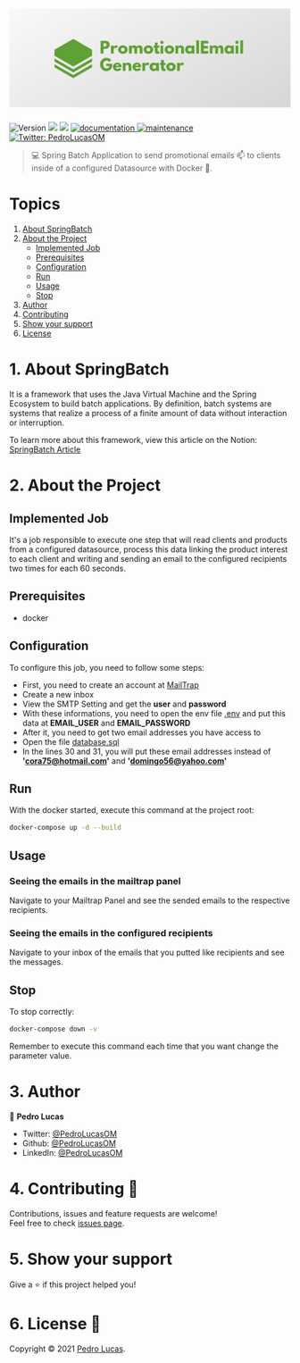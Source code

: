 <h1 align="center" width="100vw">
  <img alt="Logo: PromotionalEmailGenerator" src="https://github.com/PedroLucasOM/PromotionalEmailGenerator/blob/master/logo.png" />
</h1>
<p>
  <img alt="Version" src="https://img.shields.io/badge/version-1.0.0-green.svg?cacheSeconds=2592000" />
  <img src="https://img.shields.io/badge/java-11-green.svg" />
  <img src="https://img.shields.io/badge/spring-2.4.5-green.svg" />
  <a href="https://github.com/PedroLucasOM/PromotionalEmailGenerator#readme" target="_blank">
    <img alt="documentation" src="https://img.shields.io/badge/documentation-yes-green.svg" />
  </a>
  <a href="https://github.com/PedroLucasOM/PromotionalEmailGenerator/graphs/commit-activity" target="_blank">
    <img alt="maintenance" src="https://img.shields.io/badge/maintained-yes-green.svg" />
  </a>
  <a href="https://twitter.com/PedroLucasOM" target="_blank">
    <img alt="Twitter: PedroLucasOM" src="https://img.shields.io/twitter/follow/PedroLucasOM.svg?style=social" />
  </a>
</p>

> :computer: Spring Batch Application to send promotional emails :mailbox: to clients inside of a configured Datasource with Docker :whale:.

# Topics

1. [About SpringBatch](https://github.com/PedroLucasOM/PromotionalEmailGenerator#1-about-springbatch)
2. [About the Project](https://github.com/PedroLucasOM/PromotionalEmailGenerator#2-about-the-project)
    - [Implemented Job](https://github.com/PedroLucasOM/PromotionalEmailGenerator#implemented-job)
    - [Prerequisites](https://github.com/PedroLucasOM/PromotionalEmailGenerator#prerequisites)
    - [Configuration](https://github.com/PedroLucasOM/PromotionalEmailGenerator#configuration)
    - [Run](https://github.com/PedroLucasOM/PromotionalEmailGenerator#run)
    - [Usage](https://github.com/PedroLucasOM/PromotionalEmailGenerator#usage)
    - [Stop](https://github.com/PedroLucasOM/PromotionalEmailGenerator#stop)
3. [Author](https://github.com/PedroLucasOM/PromotionalEmailGenerator#3-author)
4. [Contributing](https://github.com/PedroLucasOM/PromotionalEmailGenerator#4-contributing-)
5. [Show your support](https://github.com/PedroLucasOM/PromotionalEmailGenerator#5-show-your-support)
6. [License](https://github.com/PedroLucasOM/PromotionalEmailGenerator#6-license-)


# 1. About SpringBatch

It is a framework that uses the Java Virtual Machine and the Spring Ecosystem to build batch applications. By definition, batch systems are systems that realize a process of a finite amount of data without interaction or interruption.

To learn more about this framework, view this article on the Notion:
[SpringBatch Article](https://www.notion.so/Spring-Batch-4cc5c3c22b9b49c58f6c4e23097c3c9a)

# 2. About the Project

## Implemented Job

It's a job responsible to execute one step that will read clients and products from a configured datasource, process this data linking the product interest to each client and writing and sending an email to the configured recipients two times for each 60 seconds.

## Prerequisites

- docker

## Configuration

To configure this job, you need to follow some steps: 

- First, you need to create an account at [MailTrap](https://mailtrap.io/)
- Create a new inbox
- View the SMTP Setting and get the **user** and **password**
- With these informations, you need to open the env file [.env](https://github.com/PedroLucasOM/PromotionalEmailGenerator/blob/master/.env) and put this data at **EMAIL_USER** and **EMAIL_PASSWORD**
- After it, you need to get two email addresses you have access to
- Open the file [database.sql](https://github.com/PedroLucasOM/PromotionalEmailGenerator/blob/master/src/main/resources/scripts/database/database.sql)
- In the lines 30 and 31, you will put these email addresses instead of **'cora75@hotmail.com'** and **'domingo56@yahoo.com'**

## Run

With the docker started, execute this command at the project root:

```sh
docker-compose up -d --build
```

## Usage

### Seeing the emails in the mailtrap panel

Navigate to your Mailtrap Panel and see the sended emails to the respective recipients.

### Seeing the emails in the configured recipients

Navigate to your inbox of the emails that you putted like recipients and see the messages.


## Stop

To stop correctly:

```sh
docker-compose down -v
```

Remember to execute this command each time that you want change the parameter value.

# 3. Author

👤 **Pedro Lucas**

* Twitter: [@PedroLucasOM](https://twitter.com/PedroLucasOM)
* Github: [@PedroLucasOM](https://github.com/PedroLucasOM)
* LinkedIn: [@PedroLucasOM](https://linkedin.com/in/PedroLucasOM)

# 4. Contributing 🤝

Contributions, issues and feature requests are welcome!<br />Feel free to check [issues page](https://github.com/PedroLucasOM/PromotionalEmailGenerator/issues).

# 5. Show your support

Give a :star: if this project helped you!

# 6. License 📝

Copyright © 2021 [Pedro Lucas](https://github.com/PedroLucasOM). <br />
